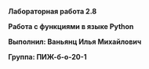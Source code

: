 **Лабораторная работа 2.8**

**Работа с функциями в языке Python**

**Выполнил: Ваньянц Илья Михайлович**

**Группа: ПИЖ-б-о-20-1**
